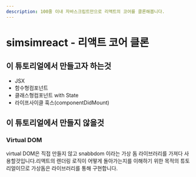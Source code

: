 ```yaml
---
description: 100줄 이내 자바스크립트만으로 리액트의 코어를 클론해봅니다.
---
```


# simsimreact - 리액트 코어 클론

## 이 튜토리얼에서 만들고자 하는것

- JSX
- 함수형컴포넌트
- 클래스형컴포넌트 with State
- 라이프사이클 훅스(componentDidMount)

## 이 튜토리얼에서 만들지 않을것

### Virtual DOM

virtual DOM은 직접 만들지 않고 snabbdom 이라는 가상 돔 라이브러리를 가져다 사용할것입니다.리액트의 렌더링 로직이 어떻게 돌아가는지를 이해하기 위한 목적의 튜토리얼이므로 가상돔은 라이브러리를 통해 구현합니다.
